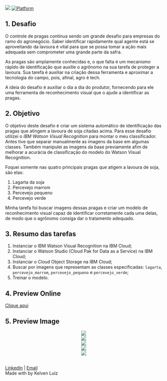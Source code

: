 [![](https://img.shields.io/badge/IBM%20Cloud-powered-blue.svg)](https://cloud.ibm.com)
[![Platform](https://img.shields.io/badge/platform-nodejs-lightgrey.svg?style=flat)](https://developer.ibm.com/node/)

## 1. Desafio

O controle de pragas continua sendo um grande desafio para empresas do ramo do agronegócio. Saber identificar rapidamente qual agente está se aproveitando da lavoura é vital para que se possa tomar a ação mais adequada sem comprometer uma grande parte da safra.

As pragas são amplamente conhecidas e, o que falta é um mecanismo rápido de identificação que auxilie o agrônomo na sua tarefa de proteger a lavoura. Sua tarefa é auxiliar na criação dessa ferramenta e aproximar a tecnologia do campo, pois, afinal, agro é tech.

A ideia do desafio é auxiliar o dia a dia do produtor, fornecendo para ele uma ferramenta de reconhecimento visual que o ajude a identificar as pragas.

## 2. Objetivo

O objetivo deste desafio é criar um sistema automático de identificação das pragas que atingem a lavoura de soja citadas acima. Para esse desafio utilizei o _IBM Watson Visual Recognition_ para montar o meu classificador. Antes tive que separar manualmente as imagens da base em algumas classes. Também manipulei as imagens da base previamente afim de melhorar a acurácia de classificação do modelo do Watson Visual Recognition.

Foquei somente nas quatro principais pragas que atigem a lavoura de soja, são elas:

1. Lagarta da soja
2. Percevejo marrom
3. Percevejo pequeno
4. Percevejo verde

Minha tarefa foi buscar imagens dessas pragas e criar um modelo de reconhecimento visual capaz de identificar corretamente cada uma delas, de modo que o agrônomo consiga dar o tratamento adequado.

## 3. Resumo das tarefas

1. Instanciar o IBM Watson Visual Recognition na IBM Cloud;
2. Instanciar o Watson Studio (Cloud Pak for Data as a Service) na IBM Cloud;
3. Instanciar o Cloud Object Storage na IBM Cloud;
4. Buscar por imagens que representam as classes especificadas: `lagarta`, `percevejo_marrom`, `percevejo_pequeno` e `percevejo_verde`;
5. Treinar o modelo.

## 4. Preview Online

<a href="https://bit.ly/ibm-challenge">Clique aqui</a>

## 5. Preview Image

<div align="center" >
  <img src="https://i.ibb.co/Xk9bYgy/cocamartwo.jpg">
</div>

<div align="center" >
  <img src="https://i.ibb.co/0hHT7mT/0-1.jpg">
</div>

<div align="center" >
  <img src="https://i.ibb.co/j5gJ5sC/0-2.jpg">
</div>

<div align="center" >
  <img src="https://i.ibb.co/D9HRMkL/image.jpg">
</div>

<div align="center" >
  <img src="https://i.ibb.co/25DK4v3/1597636353389.jpg">
</div>

</br>

[LinkedIn](https://www.linkedin.com/in/kelvenluiz/) | [Email](mailto:kelvenluiz@usp.br) </br>
Made with by Kelven Luiz